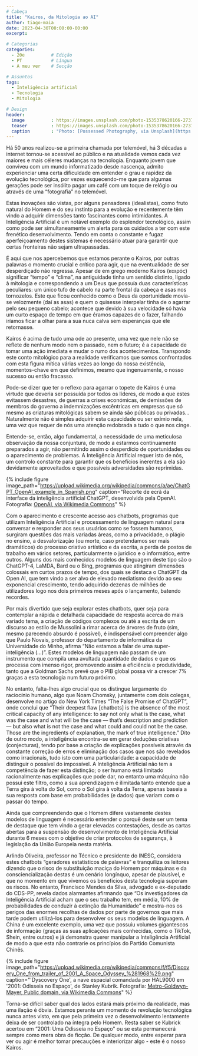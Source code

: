 ```yaml
---
# Cabeça
title: "Kairos, da Mitologia ao AI"
author: tiago-maia
date: 2023-04-30T00:00:00-00:00
excerpt:

# Categorias
categories:
  - 20e          # Edição
  - PT           # Língua
  - A meu ver    # Secção

# Assuntos
tags:
  - Inteligência artificial
  - Tecnologia
  - Mitologia

# Design
header:
  image          : https://images.unsplash.com/photo-1535378620166-273708d44e4c?ixlib=rb-4.0.3&ixid=MnwxMjA3fDB8MHxwaG90by1wYWdlfHx8fGVufDB8fHx8&auto=format&fit=crop&w=1257&q=80
  teaser         : https://images.unsplash.com/photo-1535378620166-273708d44e4c?ixlib=rb-4.0.3&ixid=MnwxMjA3fDB8MHxwaG90by1wYWdlfHx8fGVufDB8fHx8&auto=format&fit=crop&w=1257&q=80
  caption        : "Photo: [Possessed Photography, via Unsplash](https://unsplash.com/photos/JjGXjESMxOY)"
---
```


Há 50 anos realizou-se a primeira chamada por telemóvel, há 3 décadas a internet tornou-se acessível ao público e na atualidade vemos cada vez maiores e mais céleres mudanças na tecnologia. Enquanto jovem que conviveu com um mundo informatizado desde nascença, admito experienciar uma certa dificuldade em entender o grau e rapidez da evolução tecnológica, por vezes esquecendo-me que para algumas gerações pode ser insólito pagar um café com um toque de relógio ou através de uma “fotografia” no telemóvel.

Estas inovações são vistas, por alguns pensadores (idealistas), como fruto natural do Homem e do seu instinto para a evolução e recentemente têm vindo a adquirir dimensões tanto fascinantes como intimidantes. A Inteligência Artificial é um notável exemplo do esplendor tecnológico, assim como pode ser simultaneamente um alerta para os cuidados a ter com este frenético desenvolvimento. Tendo em conta o constante  e fugaz aperfeiçoamento destes sistemas é necessário atuar para garantir que certas fronteiras não sejam ultrapassadas. 

É aqui que nos apercebemos que estamos perante o Kairos, por outras palavras o momento crucial e crítico para agir, que na eventualidade de ser desperdiçado não regressa. Apesar de em grego moderno Kairos (καιρός) significar “tempo” e “clima”, na antiguidade tinha um sentido distinto, ligado à mitologia e correspondendo a um Deus que possuía duas características peculiares: um único tufo de cabelo na parte frontal da cabeça e asas nos tornozelos. Este que ficou conhecido como o Deus da oportunidade movia-se velozmente (daí as asas) e quem o quisesse interpelar tinha de o agarrar pelo  seu pequeno cabelo; acontece que devido à sua velocidade só havia um curto espaço de tempo em que éramos capazes de o fazer, falhando iríamos ficar a olhar para a sua nuca calva sem esperanças que ele retornasse. 

Kairos é acima de tudo uma ode ao presente, uma vez que nele não se reflete de nenhum modo nem o passado, nem o futuro; é a capacidade de tomar uma ação imediata e mudar o rumo dos acontecimentos. Transpondo este conto mitológico para a realidade verificamos que somos confrontados com esta figura mítica várias vezes ao longo da nossa existência, momentos-chave em que definimos, mesmo que ingenuamente, o nosso sucesso ou então fracasso. 

Pode-se dizer que ter o reflexo para agarrar o topete de Kairos é uma virtude que deveria ser possuída por todos os líderes, de modo a que estes evitassem desastres, de guerras a crises económicas, de demissões de membros do governo a indemnizações excêntricas em empresas que só mesmo as criaturas mitológicas sabem se ainda são públicas ou privadas… Naturalmente não é simples adquirir esta capacidade ou ser exímio nela, uma vez que requer de nós uma atenção redobrada a tudo o que nos cinge.

Entende-se, então, algo fundamental, a necessidade de uma meticulosa observação da nossa conjuntura, de modo a estarmos continuamente preparados a agir, não permitindo assim o desperdício de oportunidades ou o aparecimento de problemas. A Inteligência Artificial requer isto de nós, um controlo constante para garantir que os benefícios inerentes a ela são devidamente aproveitados e que possíveis adversidades são reprimidas. 

{% include figure image_path="https://upload.wikimedia.org/wikipedia/commons/a/ae/ChatGPT_OpenAI_example_in_Spanish.png" caption="Recorte de ecrã da interface da inteligência artificial ChatGPT, desenvolvida pela OpenAI. Fotografia: [OpenAI, via Wikimedia Commons](https://commons.wikimedia.org/wiki/File:ChatGPT_OpenAI_example_in_Spanish.png)" %}

Com o aparecimento e crescente acesso aos chatbots, programas que utilizam Inteligência Artificial e processamento de linguagem natural para conversar e responder aos seus usuários como se fossem humanos, surgiram questões das mais variadas áreas, como a privacidade, o plágio no ensino, a desvalorização (ou morte, caso pretendamos ser mais dramáticos) do processo criativo artístico e da escrita, a perda de postos de trabalho em vários setores, particularmente o jurídico e o informático, entre outros. Alguns dos mais conhecidos modelos de linguagem deste tipo são o ChatGPT-4, LaMDA, Bard ou o Bing, programas que atingiram dimensões colossais em curtos prazos de tempo, dos quais se destaca o ChatGPT da Open AI, que tem vindo a ser alvo de elevado mediatismo devido ao seu exponencial crescimento, tendo adquirido dezenas de milhões de utilizadores logo nos dois primeiros meses após o lançamento, batendo recordes. 

Por mais divertido que seja explorar estes chatbots, quer seja para contemplar a rápida e detalhada capacidade de resposta acerca do mais variado tema, a criação de códigos complexos ou até a escrita de um discurso ao estilo de Mussolini a rimar acerca de árvores de fruto (sim, mesmo parecendo absurdo é possível), é indispensável compreender algo que Paulo Novais, professor do departamento de informática da Universidade do Minho, afirma “Não estamos a falar de uma super-inteligência (…)”. Estes modelos de linguagem não passam de um instrumento que compila uma avultada quantidade de dados e que os processa com imenso rigor, promovendo assim a eficiência e produtividade, tanto que a Goldman Sachs prevê que o PIB global possa vir a crescer 7% graças a esta tecnologia num futuro próximo. 

No entanto, falta-lhes algo crucial que os distingue largamente do raciocínio humano, algo que Noam Chomsky, juntamente com dois colegas, desenvolve no artigo do New York Times “The False Promise of ChatGPT”, onde conclui que “Their deepest flaw [chatbots] is the absence of the most critical capacity of any intelligence: to say not only what is the case, what was the case and what will be the case — that’s description and prediction — but also what is not the case and what could and could not be the case. Those are the ingredients of explanation, the mark of true intelligence.” Dito de outro modo, a inteligência encontra-se em gerar deduções criativas (conjecturas), tendo por base a criação de explicações possíveis através da constante correção de erros e eliminação dos casos que nos são revelados como irracionais, tudo isto com uma particularidade: a capacidade de distinguir o possível do impossível. A Inteligência Artificial não tem a competência de fazer esta distinção; o ser humano está limitado racionalmente nas explicações que pode dar, no entanto uma máquina não possui este filtro, como a sua aprendizagem é ilimitada tanto entende que a Terra gira à volta do Sol, como o Sol gira à volta da Terra, apenas baseia a sua resposta com base em probabilidades (e dados) que variam com o passar do tempo. 

Ainda que compreendendo que o Homem difere vastamente destes modelos de linguagem é necessário entender o porquê deste ser um tema de destaque que tem vindo a gerar elevadas contestações, desde as cartas abertas para a suspensão do desenvolvimento de Inteligência Artificial durante 6 meses com o objetivo de criar protocolos de segurança, à legislação da União Europeia nesta matéria. 

Arlindo Oliveira, professor no Técnico e presidente do INESC, considera estes chatbots “geradores estatísticos de palavras” e tranquiliza os leitores dizendo que o risco de substituição maciça do Homem por máquinas e da consciencialização destas é um cenário longínquo, apesar de plausível, e que no momento em que vivemos os benefícios desta tecnologia superam os riscos. No entanto, Francisco Mendes da Silva, advogado e ex-deputado do CDS-PP, revela dados alarmantes afirmando que “Os investigadores da Inteligência Artificial acham que o seu trabalho tem, em média, 10% de probabilidades de conduzir à extinção da Humanidade” e mostra-nos os perigos das enormes recolhas de dados por parte de governos que mais tarde podem utilizá-los para desenvolver os seus modelos de linguagem. A China é um excelente exemplo, uma vez que possuiu volumes gigantescos de informação (graças às suas aplicações mais conhecidas, como o TikTok, Shein, entre outros) e já demonstra querer manipular a Inteligência Artificial de modo a que esta não contrarie os princípios do Partido Comunista Chinês. 

{% include figure image_path="https://upload.wikimedia.org/wikipedia/commons/f/f5/Discovery_One_from_trailer_of_2001_A_Space_Odyssey_%281968%29.png" caption="'Dyscovery One', a nave espacial comandada por HAL9000 em '2001: Odisseia no Espaço', de Stanley Kubrik. Fotografia: [Metro-Goldwyn-Mayer, Public domain, via Wikimedia Commons](https://commons.wikimedia.org/wiki/File:Discovery_One_from_trailer_of_2001_A_Space_Odyssey_(1968).png)" %}

Torna-se difícil saber qual dos lados estará mais próximo da realidade, mas uma ilação é óbvia. Estamos perante um momento de revolução tecnológica nunca antes visto, em que pela primeira vez o desenvolvimento lentamente deixa de ser controlado na íntegra pelo Homem. Resta saber se Kubrick acertou em “2001: Uma Odisseia no Espaço" ou se esta permanecerá sempre como mera obra de ficção. De qualquer modo, entre esperar para ver ou agir é melhor tomar precauções e interiorizar algo - este é o nosso Kairos.
